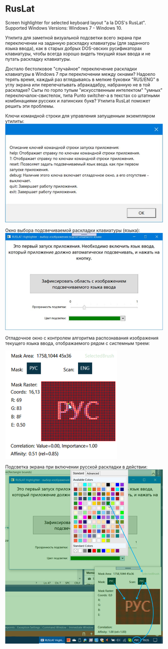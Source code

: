 # RusLat
Screen highlighter for selected keyboard layout "a la DOS's RusLat".
Supported Windows Versions: Windows 7 - Windows 10.

Утилита для заметной визуальной подсветки всего экрана при переключении на заданную раскладку клавиатуры (для заданного языка ввода),
как в старых добрых DOS-овских русификаторах клавиатуры, чтобы всегда хорошо видеть текущий язык ввода и не путать раскладку клавиатуры.

Достало бестолковое "случайное" переключение раскладки клавиатуры в Windows 7 при переключении между окнами? Надоело терять время,
каждый раз вглядываясь в мелкие буковки "RUS/ENG" в углу экрана или перепечатывать абракадабру, набранную не в той раскладке?
Сыты по горло тупым "искусственным интелектом" "умных" переключалок-свистелок, типа Punto switcher-а в текстах со штатными комбинациями
русских и латинских букв? Утилита RusLat поможет решить эти проблемы. 

Ключи командной строки для управления запущенным экземпляром утилиты:
![CmdKeys](https://github.com/bvg-123/RusLat/blob/master/Promo/CmdKeys.jpg)

Окно выбора подсвечиваемой раскладки клавиатуры (языка):
![ImageMaskWindow](https://github.com/bvg-123/RusLat/blob/master/Promo/ImageMaskWindow.jpg)

Отладочное окно с контролем алгоритма распознавания изображения текущего языка ввода, отображаемого рядом с системным треем:
<div><img src="https://github.com/bvg-123/RusLat/blob/master/Promo/DebugWindow.png" alt="DebugWindow"></div>

Подсветка экрана при включении русской раскладки в действии:
![Highlited Screen](https://github.com/bvg-123/RusLat/blob/master/Promo/Highlited.png)
   
